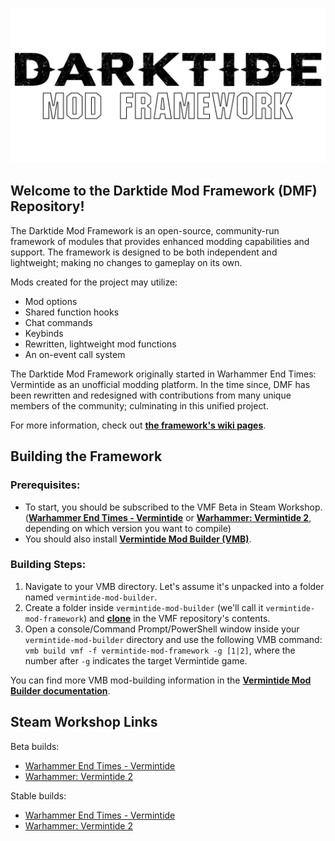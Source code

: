 <p align="center">
  <a href="#welcome-to-the-darktide-mod-framework-vmf-repository">
    <img
      alt="Darktide Mod Framework"
      src="./assets/dmf_logo_black.png"
      width="600"
    />
  </a>
</p>


## Welcome to the Darktide Mod Framework (DMF) Repository!

The Darktide Mod Framework is an open-source, community-run framework of modules that provides enhanced modding capabilities and support. The framework is designed to be both independent and lightweight; making no changes to gameplay on its own.

Mods created for the project may utilize:

* Mod options
* Shared function hooks
* Chat commands
* Keybinds
* Rewritten, lightweight mod functions
* An on-event call system

The Darktide Mod Framework originally started in Warhammer End Times: Vermintide as an unofficial modding platform. In the time since, DMF has been rewritten and redesigned with contributions from many unique members of the community; culminating in this unified project.

For more information, check out **[the framework's wiki pages](https://github.com/Vermintide-Mod-Framework/Vermintide-Mod-Framework/wiki)**.


## Building the Framework

### Prerequisites:

- To start, you should be subscribed to the VMF Beta in Steam Workshop. (**[Warhammer End Times - Vermintide](https://steamcommunity.com/sharedfiles/filedetails/?id=1500136933)** or **[Warhammer: Vermintide 2](https://steamcommunity.com/sharedfiles/filedetails/?id=1500112422)**, depending on which version you want to compile)
- You should also install **[Vermintide Mod Builder (VMB)](https://github.com/Vermintide-Mod-Framework/Vermintide-Mod-Framework/wiki/Get-Vermintide-Mod-Builder)**.


### Building Steps:

1. Navigate to your VMB directory. Let's assume it's unpacked into a folder named `vermintide-mod-builder`.
2. Create a folder inside `vermintide-mod-builder` (we'll call it `vermintide-mod-framework`) and **[clone](https://git-scm.com/docs/git-clone)** in the VMF repository's contents.
3. Open a console/Command Prompt/PowerShell window inside your `vermintide-mod-builder` directory and use the following VMB command: `vmb build vmf -f vermintide-mod-framework -g [1|2]`, where the number after `-g` indicates the target Vermintide game.


You can find more VMB mod-building information in the **[Vermintide Mod Builder documentation](https://github.com/Vermintide-Mod-Framework/Vermintide-Mod-Builder/blob/master/README.md)**.

## Steam Workshop Links

Beta builds:

  - [Warhammer End Times - Vermintide](https://steamcommunity.com/sharedfiles/filedetails/?id=1500136933)
  - [Warhammer: Vermintide 2](https://steamcommunity.com/sharedfiles/filedetails/?id=1500112422)

Stable builds:

  - [Warhammer End Times - Vermintide](https://steamcommunity.com/sharedfiles/filedetails/?id=1289946781)
  - [Warhammer: Vermintide 2](https://steamcommunity.com/sharedfiles/filedetails/?id=1369573612)

